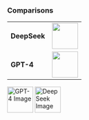 ### Comparisons

<table>
  <tr>
    <td><strong>DeepSeek</strong></td>
    <td><img src="https://custom.typingmind.com/assets/models/deepseek.png" width="60"></td>
  </tr>
  <tr>
    <td><strong>GPT-4</strong></td>
    <td><img src="https://custom.typingmind.com/assets/models/gpt-4.webp" width="60"></td>
  </tr>

</table>




<img src="https://custom.typingmind.com/assets/models/gpt-4.webp" alt="GPT-4 Image" width="60">


<img src="https://custom.typingmind.com/assets/models/deepseek.png" alt="DeepSeek Image" width="60">
